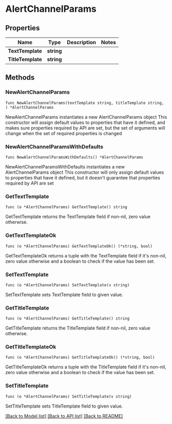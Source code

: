 # AlertChannelParams

## Properties

Name | Type | Description | Notes
------------ | ------------- | ------------- | -------------
**TextTemplate** | **string** |  | 
**TitleTemplate** | **string** |  | 

## Methods

### NewAlertChannelParams

`func NewAlertChannelParams(textTemplate string, titleTemplate string, ) *AlertChannelParams`

NewAlertChannelParams instantiates a new AlertChannelParams object
This constructor will assign default values to properties that have it defined,
and makes sure properties required by API are set, but the set of arguments
will change when the set of required properties is changed

### NewAlertChannelParamsWithDefaults

`func NewAlertChannelParamsWithDefaults() *AlertChannelParams`

NewAlertChannelParamsWithDefaults instantiates a new AlertChannelParams object
This constructor will only assign default values to properties that have it defined,
but it doesn't guarantee that properties required by API are set

### GetTextTemplate

`func (o *AlertChannelParams) GetTextTemplate() string`

GetTextTemplate returns the TextTemplate field if non-nil, zero value otherwise.

### GetTextTemplateOk

`func (o *AlertChannelParams) GetTextTemplateOk() (*string, bool)`

GetTextTemplateOk returns a tuple with the TextTemplate field if it's non-nil, zero value otherwise
and a boolean to check if the value has been set.

### SetTextTemplate

`func (o *AlertChannelParams) SetTextTemplate(v string)`

SetTextTemplate sets TextTemplate field to given value.


### GetTitleTemplate

`func (o *AlertChannelParams) GetTitleTemplate() string`

GetTitleTemplate returns the TitleTemplate field if non-nil, zero value otherwise.

### GetTitleTemplateOk

`func (o *AlertChannelParams) GetTitleTemplateOk() (*string, bool)`

GetTitleTemplateOk returns a tuple with the TitleTemplate field if it's non-nil, zero value otherwise
and a boolean to check if the value has been set.

### SetTitleTemplate

`func (o *AlertChannelParams) SetTitleTemplate(v string)`

SetTitleTemplate sets TitleTemplate field to given value.



[[Back to Model list]](../README.md#documentation-for-models) [[Back to API list]](../README.md#documentation-for-api-endpoints) [[Back to README]](../README.md)


